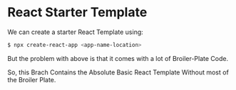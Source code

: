 # React Starter Template

We can create a starter React Template using:

```bash
$ npx create-react-app <app-name-location>
```

But the problem with above is that it comes with a lot of Broiler-Plate Code.

So, this Brach Contains the Absolute Basic React Template Without most of the Broiler Plate.
